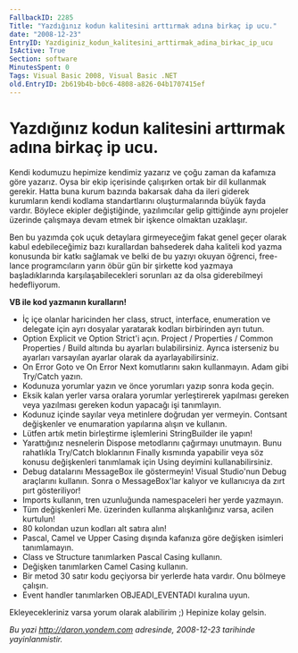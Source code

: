 ```yaml
---
FallbackID: 2285
Title: "Yazdığınız kodun kalitesini arttırmak adına birkaç ip ucu."
date: "2008-12-23"
EntryID: Yazdiginiz_kodun_kalitesini_arttirmak_adina_birkac_ip_ucu
IsActive: True
Section: software
MinutesSpent: 0
Tags: Visual Basic 2008, Visual Basic .NET
old.EntryID: 2b619b4b-b0c6-4808-a826-04b1707415ef
---
```

# Yazdığınız kodun kalitesini arttırmak adına birkaç ip ucu.
Kendi kodumuzu hepimize kendimiz yazarız ve çoğu zaman da kafamıza göre
yazarız. Oysa bir ekip içerisinde çalışırken ortak bir dil kullanmak
gerekir. Hatta buna kurum bazında bakarsak daha da ileri giderek
kurumların kendi kodlama standartlarını oluşturmalarında büyük fayda
vardır. Böylece ekipler değiştiğinde, yazılımcılar gelip gittiğinde aynı
projeler üzerinde çalışmaya devam etmek bir işkence olmaktan uzaklaşır.

Ben bu yazımda çok uçuk detaylara girmeyeceğim fakat genel geçer olarak
kabul edebileceğimiz bazı kurallardan bahsederek daha kaliteli kod yazma
konusunda bir katkı sağlamak ve belki de bu yazıyı okuyan öğrenci,
free-lance programcıların yarın öbür gün bir şirkette kod yazmaya
başladıklarında karşılaşabilecekleri sorunları az da olsa giderebilmeyi
hedefliyorum.

**VB ile kod yazmanın kuralların!**

-   İç içe olanlar haricinden her class, struct, interface, enumeration
    ve delegate için ayrı dosyalar yaratarak kodları birbirinden ayrı
    tutun.
-   Option Explicit ve Option Strict'i açın. Project / Properties /
    Common Properties / Build altında bu ayarları bulabilirsiniz. Ayrıca
    isterseniz bu ayarları varsayılan ayarlar olarak da
    ayarlayabilirsiniz.
-   On Error Goto ve On Error Next komutlarını sakın kullanmayın. Adam
    gibi Try/Catch yazın.
-   Kodunuza yorumlar yazın ve önce yorumları yazıp sonra koda geçin.
-   Eksik kalan yerler varsa oralara yorumlar yerleştirerek yapılması
    gereken veya yazılması gereken kodun yapacağı işi tanımlayın.
-   Kodunuz içinde sayılar veya metinlere doğrudan yer vermeyin.
    Contsant değişkenler ve enumaration yapılarına alışın ve kullanın.
-   Lütfen artık metin birleştirme işlemlerini StringBuilder ile yapın!
-   Yarattığınız nesnelerin Dispose metodlarını çağırmayı unutmayın.
    Bunu rahatlıkla Try/Catch bloklarının Finally kısmında yapabilir
    veya söz konusu değişkenleri tanımlamak için Using deyimini
    kullanabilirsiniz.
-   Debug datalarını MessageBox ile göstermeyin! Visual Studio'nun Debug
    araçlarını kullanın. Sonra o MessageBox'lar kalıyor ve kullanıcıya
    da zırt pırt gösteriliyor!
-   Imports kullanın, tren uzunluğunda namespaceleri her yerde yazmayın.
-   Tüm değişkenleri Me. üzerinden kullanma alışkanlığınız varsa, acilen
    kurtulun!
-   80 kolondan uzun kodları alt satıra alın!
-   Pascal, Camel ve Upper Casing dışında kafanıza göre değişken
    isimleri tanımlamayın.
-   Class ve Structure tanımlarken Pascal Casing kullanın.
-   Değişken tanımlarken Camel Casing kullanın.
-   Bir metod 30 satır kodu geçiyorsa bir yerlerde hata vardır. Onu
    bölmeye çalışın.
-   Event handler tanımlarken OBJEADI\_EVENTADI kuralına uyun.

Ekleyecekleriniz varsa yorum olarak alabilirim ;) Hepinize kolay gelsin.



*Bu yazi http://daron.yondem.com adresinde, 2008-12-23 tarihinde yayinlanmistir.*
